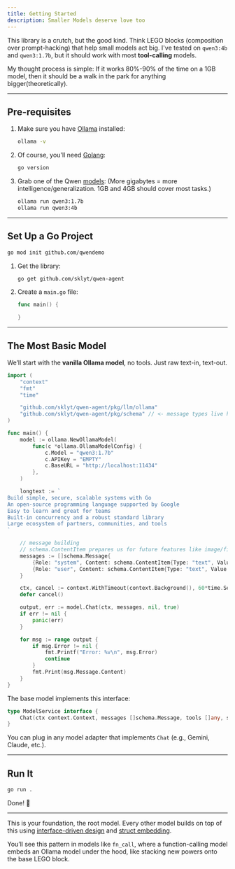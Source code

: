 ```yaml
---
title: Getting Started
description: Smaller Models deserve love too
---
```



This library is a crutch, but the good kind.
Think LEGO blocks (composition over prompt-hacking) that help small models act big. I've tested on `qwen3:4b` and `qwen3:1.7b`, but it should work with most **tool-calling** models.

My thought process is simple:
If it works 80%-90% of the time on a 1GB model, then it should be a walk in the park for anything bigger(theoretically).

---

## Pre-requisites

1. Make sure you have [Ollama](https://ollama.com/) installed:

   ```bash
   ollama -v
   ```

2. Of course, you'll need [Golang](https://go.dev/):

   ```bash
   go version
   ```

3. Grab one of the Qwen [models](https://ollama.com/library/qwen3):
   (More gigabytes = more intelligence/generalization. 1GB and 4GB should cover most tasks.)

   ```bash
   ollama run qwen3:1.7b
   ollama run qwen3:4b
   ```

---

## Set Up a Go Project

```bash
go mod init github.com/qwendemo
```

1. Get the library:

   ```bash
   go get github.com/sklyt/qwen-agent
   ```

2. Create a `main.go` file:

   ```go
   func main() {

   }
   ```

---

## The Most Basic Model

We’ll start with the **vanilla Ollama model**, no tools. Just raw text-in, text-out.

```go
import (
	"context"
	"fmt"
	"time"

	"github.com/sklyt/qwen-agent/pkg/llm/ollama"
	"github.com/sklyt/qwen-agent/pkg/schema" // <- message types live here
)

func main() {
	model := ollama.NewOllamaModel(
		func(c *ollama.OllamaModelConfig) {
			c.Model = "qwen3:1.7b"
			c.APIKey = "EMPTY"
			c.BaseURL = "http://localhost:11434"
		},
	)

	longtext := `
Build simple, secure, scalable systems with Go
An open-source programming language supported by Google
Easy to learn and great for teams
Built-in concurrency and a robust standard library
Large ecosystem of partners, communities, and tools
`

	// message building
	// schema.ContentItem prepares us for future features like image/file support
	messages := []schema.Message{
		{Role: "system", Content: schema.ContentItem{Type: "text", Value: "You are a summarization assistant..."}},
		{Role: "user", Content: schema.ContentItem{Type: "text", Value: "<nothink>" + longtext + "<nothink>"}},
	}

	ctx, cancel := context.WithTimeout(context.Background(), 60*time.Second)
	defer cancel()

	output, err := model.Chat(ctx, messages, nil, true)
	if err != nil {
		panic(err)
	}

	for msg := range output {
		if msg.Error != nil {
			fmt.Printf("Error: %v\n", msg.Error)
			continue
		}
		fmt.Print(msg.Message.Content)
	}
}
```

The base model implements this interface:

```go
type ModelService interface {
	Chat(ctx context.Context, messages []schema.Message, tools []any, stream bool) (<-chan schema.Response, error)
}
```

You can plug in any model adapter that implements `Chat` (e.g., Gemini, Claude, etc.).

---

## Run It

```bash
go run .
```

Done! 🎉

---

This is your foundation, the root model. Every other model builds on top of this using [interface-driven design](https://dev.to/sfundomhlungu/golang-master-class-interface-driven-design-4d10) and [struct embedding](https://dev.to/sfundomhlungu/golang-master-class-struct-embedding-3ng5).

You’ll see this pattern in models like `fn_call`, where a function-calling model embeds an Ollama model under the hood, like stacking new powers onto the base LEGO block.
